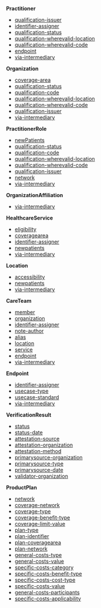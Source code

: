 
**Practitioner**

- [qualification-issuer](SearchParameter-searchparameter-qualification-issuer.html)
- [identifier-assigner](SearchParameter-searchparameter-identifier-assigner.html)
- [qualification-status](SearchParameter-searchparameter-qualification-status.html)
- [qualification-wherevalid-location](SearchParameter-searchparameter-qualification-wherevalid-location.html)
- [qualification-wherevalid-code](SearchParameter-searchparameter-qualification-wherevalid-code.html)
- [endpoint](SearchParameter-searchparameter-endpoint.html)
- [via-intermediary](SearchParameter-searchparameter-via-intermediary.html)

**Organization**

- [coverage-area](SearchParameter-searchparameter-coverage-area.html)
- [qualification-status](SearchParameter-searchparameter-qualification-status.html)
- [qualification-code](SearchParameter-searchparameter-qualification-code.html)
- [qualification-wherevalid-location](SearchParameter-searchparameter-qualification-wherevalid-location.html)
- [qualification-wherevalid-code](SearchParameter-searchparameter-qualification-wherevalid-code.html)
- [qualification-issuer](SearchParameter-searchparameter-qualification-issuer.html)
- [via-intermediary](SearchParameter-searchparameter-via-intermediary.html)

**PractitionerRole**

- [newPatients](SearchParameter-searchparameter-newPatients.html)
- [qualification-status](SearchParameter-searchparameter-qualification-status.html)
- [qualification-code](SearchParameter-searchparameter-qualification-code.html)
- [qualification-wherevalid-location](SearchParameter-searchparameter-qualification-wherevalid-location.html)
- [qualification-wherevalid-code](SearchParameter-searchparameter-qualification-wherevalid-code.html)
- [qualification-issuer](SearchParameter-searchparameter-qualification-issuer.html)
- [network](SearchParameter-searchparameter-network.html)
- [via-intermediary](SearchParameter-searchparameter-via-intermediary.html)

**OrganizationAffiliation**

- [via-intermediary](SearchParameter-searchparameter-via-intermediary.html)

**HealthcareService**

- [eligibility](SearchParameter-searchparameter-eligibility.html)
- [coveragearea](SearchParameter-searchparameter-coveragearea.html)
- [identifier-assigner](SearchParameter-searchparameter-identifier-assigner.html)
- [newpatients](SearchParameter-searchparameter-newpatients.html)
- [via-intermediary](SearchParameter-searchparameter-via-intermediary.html)

**Location**

- [accessibility](SearchParameter-searchparameter-accessibility.html)
- [newpatients](SearchParameter-searchparameter-newpatients.html)
- [via-intermediary](SearchParameter-searchparameter-via-intermediary.html)

**CareTeam**

- [member](SearchParameter-searchparameter-member.html)
- [organization](SearchParameter-searchparameter-organization.html)
- [identifier-assigner](SearchParameter-searchparameter-identifier-assigner.html)
- [note-author](SearchParameter-searchparameter-note-author.html)
- [alias](SearchParameter-searchparameter-alias.html)
- [location](SearchParameter-searchparameter-location.html)
- [service](SearchParameter-searchparameter-service.html)
- [endpoint](SearchParameter-searchparameter-endpoint.html)
- [via-intermediary](SearchParameter-searchparameter-via-intermediary.html)

**Endpoint**

- [identifier-assigner](SearchParameter-searchparameter-identifier-assigner.html)
- [usecase-type](SearchParameter-searchparameter-usecase-type.html)
- [usecase-standard](SearchParameter-searchparameter-usecase-standard.html)
- [via-intermediary](SearchParameter-searchparameter-via-intermediary.html)

**VerificationResult**

- [status](SearchParameter-searchparameter-status.html)
- [status-date](SearchParameter-searchparameter-status-date.html)
- [attestation-source](SearchParameter-searchparameter-attestation-source.html)
- [attestation-organization](SearchParameter-searchparameter-attestation-organization.html)
- [attestation-method](SearchParameter-searchparameter-attestation-method.html)
- [primarysource-organization](SearchParameter-searchparameter-primarysource-organization.html)
- [primarysource-type](SearchParameter-searchparameter-primarysource-type.html)
- [primarysource-date](SearchParameter-searchparameter-primarysource-date.html)
- [validator-organization](SearchParameter-searchparameter-validator-organization.html)

**ProductPlan**

- [network](SearchParameter-searchparameter-network.html)
- [coverage-network](SearchParameter-searchparameter-coverage-network.html)
- [coverage-type](SearchParameter-searchparameter-coverage-type.html)
- [coverage-benefit-type](SearchParameter-searchparameter-coverage-benefit-type.html)
- [coverage-limit-value](SearchParameter-searchparameter-coverage-limit-value.html)
- [plan-type](SearchParameter-searchparameter-plan-type.html)
- [plan-identifier](SearchParameter-searchparameter-plan-identifier.html)
- [plan-coveragearea](SearchParameter-searchparameter-plan-coveragearea.html)
- [plan-network](SearchParameter-searchparameter-plan-network.html)
- [general-costs-type](SearchParameter-searchparameter-general-costs-type.html)
- [general-costs-value](SearchParameter-searchparameter-general-costs-value.html)
- [specific-costs-category](SearchParameter-searchparameter-specific-costs-category.html)
- [specific-costs-benefit-type](SearchParameter-searchparameter-specific-costs-benefit-type.html)
- [specific-costs-cost-type](SearchParameter-searchparameter-specific-costs-cost-type.html)
- [specific-costs-value](SearchParameter-searchparameter-specific-costs-value.html)
- [general-costs-participants](SearchParameter-searchparameter-general-costs-participants.html)
- [specific-costs-applicability](SearchParameter-searchparameter-specific-costs-applicability.html)
